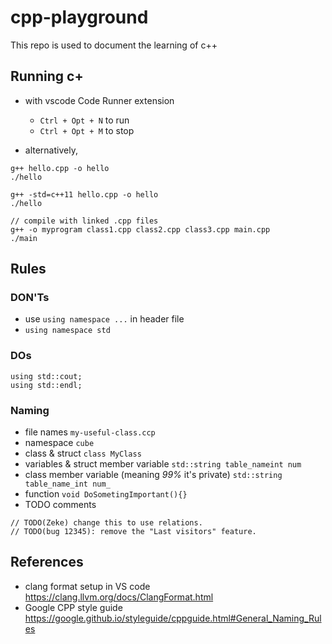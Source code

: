# cpp-playground

This repo is used to document the learning of c++

## Running c+

* with vscode Code Runner extension

  * `Ctrl + Opt + N` to run
  * `Ctrl + Opt + M` to stop
* alternatively,

```
g++ hello.cpp -o hello
./hello

g++ -std=c++11 hello.cpp -o hello
./hello

// compile with linked .cpp files
g++ -o myprogram class1.cpp class2.cpp class3.cpp main.cpp
./main
```

## Rules

### DON'Ts

* use `using namespace ...` in header file
* `using namespace std`

### DOs

```
using std::cout;
using std::endl;
```

### Naming

* file names `my-useful-class.ccp`
* namespace `cube`
* class & struct `class MyClass`
* variables & struct member variable `std::string table_nameint num`
* class member variable (meaning *99%* it's private) `std::string table_name_int num_`
* function `void DoSometingImportant(){}`
* TODO comments

```
// TODO(Zeke) change this to use relations.
// TODO(bug 12345): remove the "Last visitors" feature.
```

## References

* clang format setup in VS code https://clang.llvm.org/docs/ClangFormat.html
* Google CPP style guide https://google.github.io/styleguide/cppguide.html#General_Naming_Rules
